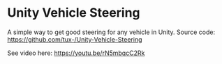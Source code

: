 # Unity Vehicle Steering #

A simple way to get good steering for any vehicle in Unity. Source code: https://github.com/tux-/Unity-Vehicle-Steering

See video here: https://youtu.be/rN5mbqcC2Rk
